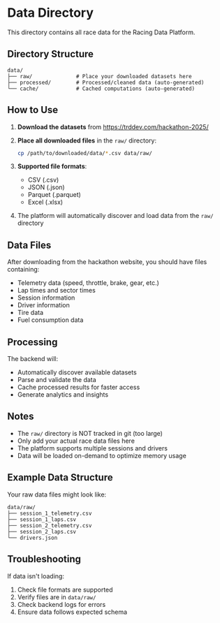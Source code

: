 # Data Directory

This directory contains all race data for the Racing Data Platform.

## Directory Structure

```
data/
├── raw/              # Place your downloaded datasets here
├── processed/        # Processed/cleaned data (auto-generated)
└── cache/            # Cached computations (auto-generated)
```

## How to Use

1. **Download the datasets** from https://trddev.com/hackathon-2025/

2. **Place all downloaded files** in the `raw/` directory:
   ```bash
   cp /path/to/downloaded/data/*.csv data/raw/
   ```

3. **Supported file formats**:
   - CSV (.csv)
   - JSON (.json)
   - Parquet (.parquet)
   - Excel (.xlsx)

4. The platform will automatically discover and load data from the `raw/` directory

## Data Files

After downloading from the hackathon website, you should have files containing:
- Telemetry data (speed, throttle, brake, gear, etc.)
- Lap times and sector times
- Session information
- Driver information
- Tire data
- Fuel consumption data

## Processing

The backend will:
- Automatically discover available datasets
- Parse and validate the data
- Cache processed results for faster access
- Generate analytics and insights

## Notes

- The `raw/` directory is NOT tracked in git (too large)
- Only add your actual race data files here
- The platform supports multiple sessions and drivers
- Data will be loaded on-demand to optimize memory usage

## Example Data Structure

Your raw data files might look like:
```
data/raw/
├── session_1_telemetry.csv
├── session_1_laps.csv
├── session_2_telemetry.csv
├── session_2_laps.csv
└── drivers.json
```

## Troubleshooting

If data isn't loading:
1. Check file formats are supported
2. Verify files are in `data/raw/`
3. Check backend logs for errors
4. Ensure data follows expected schema